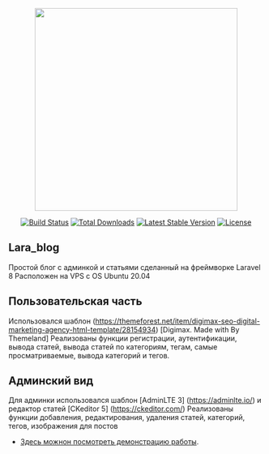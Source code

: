 <p align="center"><a href="https://laravel.com" target="_blank"><img src="https://raw.githubusercontent.com/laravel/art/master/logo-lockup/5%20SVG/2%20CMYK/1%20Full%20Color/laravel-logolockup-cmyk-red.svg" width="400"></a></p>

<p align="center">
<a href="https://travis-ci.org/laravel/framework"><img src="https://travis-ci.org/laravel/framework.svg" alt="Build Status"></a>
<a href="https://packagist.org/packages/laravel/framework"><img src="https://poser.pugx.org/laravel/framework/d/total.svg" alt="Total Downloads"></a>
<a href="https://packagist.org/packages/laravel/framework"><img src="https://poser.pugx.org/laravel/framework/v/stable.svg" alt="Latest Stable Version"></a>
<a href="https://packagist.org/packages/laravel/framework"><img src="https://poser.pugx.org/laravel/framework/license.svg" alt="License"></a>
</p>

## Lara_blog

Простой блог с админкой и статьями сделанный на фреймворке Laravel 8
Расположен на VPS с OS Ubuntu 20.04

## Пользовательская часть
Использовался шаблон (https://themeforest.net/item/digimax-seo-digital-marketing-agency-html-template/28154934) [Digimax. Made with  By Themeland]
Реализованы функции  регистрации, аутентификации, вывода статей, вывода статей по категориям, тегам, самые просматриваемые, вывода категорий и тегов.

## Админский вид
Для админки использовался шаблон [AdminLTE 3] (https://adminlte.io/) и редактор статей [CKeditor 5] (https://ckeditor.com/)
Реализованы функции добавления, редактирования, удаления статей, категорий, тегов, изображения для постов

- [Здесь можнон посмотреть демонстрацию работы](http://768881-ca69073.tmweb.ru/).
